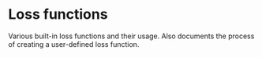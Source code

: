 # Loss functions

Various built-in loss functions and their usage. Also documents the process of creating a user-defined loss function.